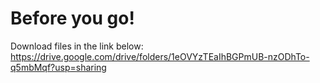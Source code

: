 # Before you go!
Download files in the link below:
https://drive.google.com/drive/folders/1eOVYzTEaIhBGPmUB-nzODhTo-q5mbMqf?usp=sharing